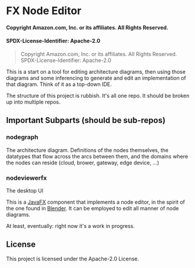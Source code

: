 # FX Node Editor

#### Copyright Amazon.com, Inc. or its affiliates. All Rights Reserved.
#### SPDX-License-Identifier: Apache-2.0

> Copyright Amazon.com, Inc. or its affiliates. All Rights Reserved.
> SPDX-License-Identifier: Apache-2.0

This is a start on a tool for editing architecture diagrams, then using those
diagrams and some inferencing to generate and edit an implementation of that
diagram.  Think of it as a top-down IDE.

The structure of this project is rubbish.  It's all one repo.  It should be
broken up into multiple repos.

## Important Subparts (should be sub-repos)
### nodegraph
The architecture diagram.  Definitions of the nodes themselves,
the datatypes that flow across the arcs between them,
and the domains where the nodes can reside
(cloud, brower, gateway, edge device, ...)

### nodeviewerfx
The desktop UI

This is a [JavaFX](https://openjfx.io) component that implements a node editor,
in the spirit of the one found in
[Blender](https://docs.blender.org/manual/en/2.79/render/blender_render/materials/nodes/introduction.html).
It can be employed to edit all manner of node diagrams.

At least, eventually: right now it's a work in progress.

## License

This project is licensed under the Apache-2.0 License.

